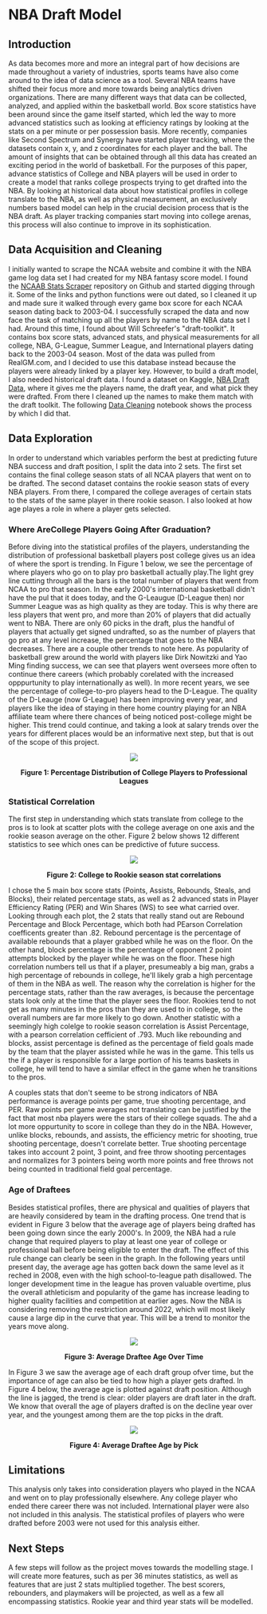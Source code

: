 # NBA Draft Model
## Introduction

As data becomes more and more an integral part of how decisions are made throughout a variety of industries, sports teams have also come around to the idea of data science as a tool. Several NBA teams have shifted their focus more and more towards being analytics driven organizations. There are many different ways that data can be collected, analyzed, and applied within the basketball world. Box score statistics have been around since the game itself started, which led the way to more advanced statistics such as looking at efficiency ratings by looking at the stats on a per minute or per possession basis. More recently, companies like Second Spectrum and Synergy have started player tracking, where the datasets contain x, y, and z coordinates for each player and the ball. The amount of insights that can be obtained through all this data has created an exciting period in the world of basketball.
For the purposes of this paper, advance statistics of College and NBA players will be used in order to create a model that ranks college prospects trying to get drafted into the NBA. By looking at historical data about how statistical profiles in college translate to the NBA, as well as physical measurement, an exclusively numbers based model can help in the crucial decision process that is the NBA draft. As player tracking companies start moving into college arenas, this process will also continue to improve in its sophistication.

## Data Acquisition and Cleaning
I initially wanted to scrape the NCAA website and combine it with the NBA game log data set I had created for my NBA fantasy score model. I found the [NCAAB Stats Scraper](https://github.com/rodzam/ncaab-stats-scraper) repository on Github and started digging through it.  Some of the links and python functions were out dated, so I cleaned it up and made sure it walked through every game box score for each NCAA season dating back to 2003-04. I successfully scraped the data and now face the task of matching up all the players by name to the NBA data set I had.
Around this time, I found about Will Schreefer's "draft-toolkit". It contains box score stats, advanced stats, and physical measurements  for all college, NBA, G-League, Summer League, and International players dating back to the 2003-04 season. Most of the data was pulled from RealGM.com, and I decided to use this database instead because the players were already linked by a player key. However, to build a draft model, I also needed historical draft data. I found a dataset on Kaggle, [NBA Draft Data](https://www.kaggle.com/pmp5kh/nba-draft-19802017), where it gives me the players name, the draft year, and what pick they were drafted. From there I cleaned up the names to make them match with the draft toolkit. The following [Data Cleaning](https://github.com/KaanME/NBA-Draft-Model/blob/master/data_cleaning.py) notebook shows the process by which I did that.

## Data Exploration
In order to understand which variables perform the best at predicting future NBA success and draft position, I split the data into 2 sets. The first set contains the final college season stats of all NCAA players that went on to be drafted. The second dataset contains the rookie season stats of every NBA players. From there, I compared the college averages of certain stats to the stats of the same player in there rookie season. I also looked at how age playes a role in where a player gets selected. 

### Where AreCollege Players Going After Graduation?

Before diving into the statistical profiles of the players, understanding the distribution of professional basketball players post college gives us an idea of where the sport is trending. In Figure 1 below, we see the percentage of where players who go on to play pro basketball actually play.The light grey line cutting through all the bars is the total number of players that went from NCAA to pro that  season. In the early 2000's international basketball didn't have the pul that it does today, and the G-Leaugue (D-League then) nor Summer League was as high quality as they are today. This is why there are less players that went pro, and more than 20% of players that did actually went to NBA. There are only 60 picks in the draft, plus the handful of players that actually get signed undrafted, so as the number of players that go pro at any level increase, the percentage that goes to the NBA decreases. There are a couple other trends to note here. As popularity of basketball grew around the world with players like Dirk Nowitzki and Yao Ming finding success, we can see that players went oversees more often to continue there careers (which probably corelated with the increased opppurtunity to play internationally as well). In more recent years, we see the percentage of college-to-pro players head to the D-League. The quality of the D-Leauge (now G-League) has been improving every year, and players like the idea of staying in there home country playing for an NBA affiliate team where there chances of being noticed post-college might be higher. This trend could continue, and taking a look at salary trends over the years for different places would be an informative next step, but that is out of the scope of this project.

<p align="center"> 
<img src="/assets/PctdPro.png">
<p align="center"><b> Figure 1: Percentage Distribution of College Players to Professional Leagues </b>
</p>


### Statistical Correlation
The first step in understanding which stats translate from college to the pros is to look at scatter plots with the college average on one axis and the rookie season average on the other. Figure 2 below shows 12 different statistics to see which ones can be predictive of future success.


<p align="center"> 
<img src="/assets/StatCorreletions.png">
<p align="center"><b> Figure 2: College to Rookie season stat correlations</b>
</p>

I chose the 5 main box score stats (Points, Assists, Rebounds, Steals, and Blocks), their related percentage stats, as well as 2 advanced stats in Player Efficiency Rating (PER) and Win Shares (WS) to see what carried over. Looking through each plot, the 2 stats that really stand out are Rebound Percentage and Block Percentage, which both had PEarson Correlation coefficents greater than .82. Rebound percentage is the percentage of available rebounds that a player grabbed while he was on the floor. On the other hand, block percentage is the percentage of opponent 2 point attempts blocked by the player while he was on the floor. These high correlation numbers tell us that if a player, presumeably a big man, grabs a high percentage of rebounds in college, he'll likely grab a high percentage of them in the NBA as well. The reason why the correlation is higher for the percentage stats, rather than the raw averages, is because the percentage stats look only at the time that the player sees the floor. Rookies tend to not get as many minutes in the pros than they are used to in college, so the overall numbers are far more likely to go down. 
Another statistic with a seemingly high colelge to rookie season correlation is Assist Percentage, with a pearson correlation cefficient of .793. Much like rebounding and blocks, assist percentage is defined as the percentage of field goals made by the team that the player assisted while he was in the game. This tells us the if a player is responsible for a large portion of his teams baskets in college, he will tend to have a similar effect in the game when he transitions to the pros. 

A couples stats that don't seeme to be strong indicators of NBA performance is average points per game, true shooting percentage, and PER. Raw points per game averages not translating can be justified by the fact that most nba players were the stars of their college squads. The ahd a lot more oppurtunity to score in college than they do in the NBA. However, unlike blocks, rebounds, and assists, the efficiency metric for shooting, true shooting percentage, doesn't correlate better. True shooting percentage takes into account 2 point, 3 point, and free throw shooting percentages and normalizes for 3 pointers being worth more points and free throws not being counted in traditional field goal percentage. 

### Age of Draftees

Besides statistical profiles, there are physical and qualities of players that are heavily considered by team in the drafting process. One trend that is evident in Figure 3 below that the average age of players being drafted has been going down since the early 2000's. In 2009, the NBA had a rule change that required players to play at least one year of college or professional ball before being eligible to enter the draft. The effect of this rule change can clearly be seen in the graph. In the following years until present day, the average age has gotten back down the same level as it reched in 2008, even with the high school-to-league path disallowed. The longer development time in the league has proven valuable overtime, plus the overall athleticism and popularity of the game has increase leading to higher quality facilities and competition at earlier ages. Now the NBA is considering removing the restriction around 2022, which will most likely cause a large dip in the curve that year. This will be a trend to monitor the years move along.

<p align="center"> 
<img src="/assets/draftAgeOverTime.png">
<p align="center"><b> Figure 3: Average Draftee Age Over Time </b>
</p>

In Figure 3 we saw the average age of each draft group ofver time, but the importance of age can also be tied to how high a player gets drafted. In Figure 4 below, the average age is plotted against draft position. Although the line is jagged, the trend is clear: older players are draft later in the draft. We know that overall the age of players drafted is on the decline year over year, and the youngest among them are the top picks in the draft. 

<p align="center"> 
<img src="/assets/AgeByDraftPick.png">
<p align="center"><b> Figure 4: Average Draftee Age by Pick </b>
</p>




## Limitations 

This analysis only takes into consideration players who played in the NCAA and went on to play professionally elsewhere. Any college player who ended there career there was not included. International player were also not included in this analysis. The statistical profiles of players who were drafted before 2003 were not used for this analysis either. 

## Next Steps

A few steps will follow as the project moves towards the modelling stage. I will create more features, such as per 36 minutes statistics, as well as features that are just 2 stats multiplied together. The best scorers, rebounders, and playmakers will be projected, as well as a few all encompassing statistics. Rookie year and third year stats will be modelled.


